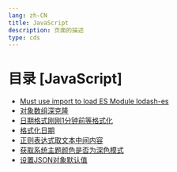```yaml
---
lang: zh-CN  
title: JavaScript  
description: 页面的描述  
type: cds  
---
```



# 目录 [JavaScript]

[dir.start]: <>

- [Must use import to load ES Module lodash-es](MustUseImportToLoadESModuleLodash-es.md)  
- [对象数组深克隆](对象数组深克隆.md)  
- [日期格式刚刚1分钟前等格式化](日期格式刚刚1分钟前等格式化.md)  
- [格式化日期](格式化日期.md)  
- [正则表达式取文本中间内容](正则表达式取文本中间内容.md)  
- [获取系统主题颜色是否为深色模式](获取系统主题颜色是否为暗黑模式.md)  
- [设置JSON对象默认值](设置JSON对象默认值.md)  

[dir.end]: <>

<AdsbyGoogle slot="7889564278" layout="in-article"/>

<Comment></Comment>
